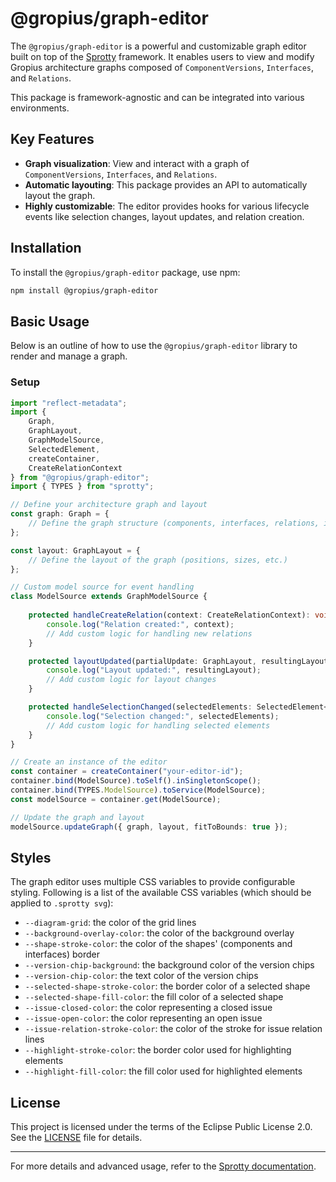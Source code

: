# @gropius/graph-editor

The `@gropius/graph-editor` is a powerful and customizable graph editor built on top of the [Sprotty](https://github.com/eclipse/sprotty) framework. It enables users to view and modify Gropius architecture graphs composed of `ComponentVersions`, `Interfaces`, and `Relations`.

This package is framework-agnostic and can be integrated into various environments.

## Key Features

- **Graph visualization**: View and interact with a graph of `ComponentVersions`, `Interfaces`, and `Relations`.
- **Automatic layouting**: This package provides an API to automatically layout the graph.
- **Highly customizable**: The editor provides hooks for various lifecycle events like selection changes, layout updates, and relation creation.

## Installation

To install the `@gropius/graph-editor` package, use npm:

```bash
npm install @gropius/graph-editor
```

## Basic Usage

Below is an outline of how to use the `@gropius/graph-editor` library to render and manage a graph.

### Setup

```ts
import "reflect-metadata";
import {
    Graph,
    GraphLayout,
    GraphModelSource,
    SelectedElement,
    createContainer,
    CreateRelationContext
} from "@gropius/graph-editor";
import { TYPES } from "sprotty";

// Define your architecture graph and layout
const graph: Graph = {
    // Define the graph structure (components, interfaces, relations, issue relations)
};

const layout: GraphLayout = {
    // Define the layout of the graph (positions, sizes, etc.)
};

// Custom model source for event handling
class ModelSource extends GraphModelSource {
    
    protected handleCreateRelation(context: CreateRelationContext): void {
        console.log("Relation created:", context);
        // Add custom logic for handling new relations
    }

    protected layoutUpdated(partialUpdate: GraphLayout, resultingLayout: GraphLayout): void {
        console.log("Layout updated:", resultingLayout);
        // Add custom logic for layout changes
    }

    protected handleSelectionChanged(selectedElements: SelectedElement<any>[]): void {
        console.log("Selection changed:", selectedElements);
        // Add custom logic for handling selected elements
    }
}

// Create an instance of the editor
const container = createContainer("your-editor-id");
container.bind(ModelSource).toSelf().inSingletonScope();
container.bind(TYPES.ModelSource).toService(ModelSource);
const modelSource = container.get(ModelSource);

// Update the graph and layout
modelSource.updateGraph({ graph, layout, fitToBounds: true });
```

## Styles
The graph editor uses multiple CSS variables to provide configurable styling.
Following is a list of the available CSS variables (which should be applied to `.sprotty svg`):
- `--diagram-grid`: the color of the grid lines
- `--background-overlay-color`: the color of the background overlay
- `--shape-stroke-color`: the color of the shapes' (components and interfaces) border
- `--version-chip-background`: the background color of the version chips
- `--version-chip-color`: the text color of the version chips
- `--selected-shape-stroke-color`: the border color of a selected shape
- `--selected-shape-fill-color`: the fill color of a selected shape
- `--issue-closed-color`: the color representing a closed issue
- `--issue-open-color`: the color representing an open issue
- `--issue-relation-stroke-color`: the color of the stroke for issue relation lines
- `--highlight-stroke-color`: the border color used for highlighting elements
- `--highlight-fill-color`: the fill color used for highlighted elements



## License

This project is licensed under the terms of the Eclipse Public License 2.0. See the [LICENSE](./LICENSE) file for details.

---

For more details and advanced usage, refer to the [Sprotty documentation](https://sprotty.org/docs/getting-started/).